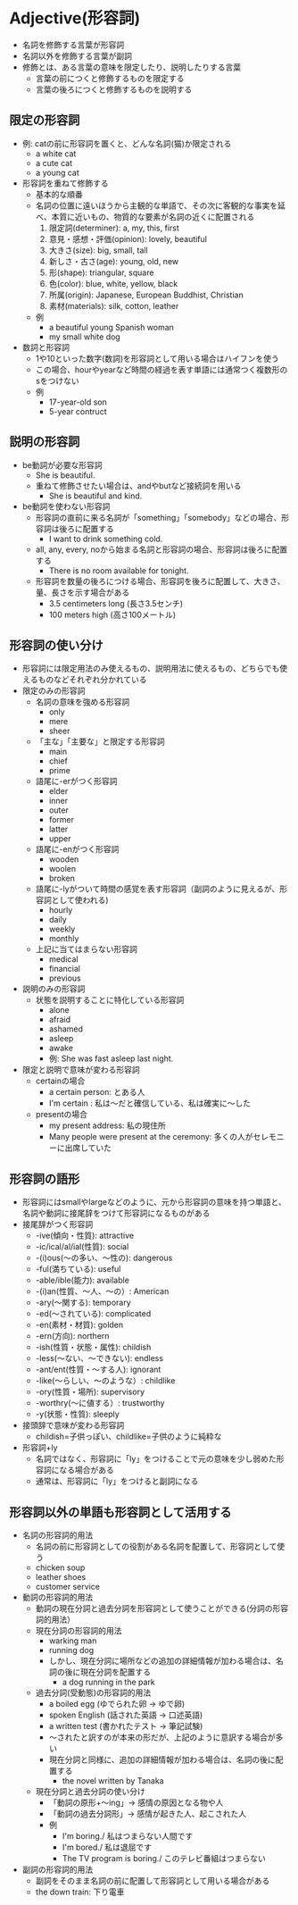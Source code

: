 # Adjective(形容詞)

* 名詞を修飾する言葉が形容詞
* 名詞以外を修飾する言葉が副詞
* 修飾とは、ある言葉の意味を限定したり、説明したりする言葉
    * 言葉の前につくと修飾するものを限定する
    * 言葉の後ろにつくと修飾するものを説明する


## 限定の形容詞
* 例: catの前に形容詞を置くと、どんな名詞(猫)か限定される
    * a white cat
    * a cute cat
    * a young cat
* 形容詞を重ねて修飾する
    * 基本的な順番
    * 名詞の位置に遠いほうから主観的な単語で、その次に客観的な事実を延べ、本質に近いもの、物質的な要素が名詞の近くに配置される
        1. 限定詞(determiner): a, my, this, first
        2. 意見・感想・評価(opinion): lovely, beautiful
        3. 大きさ(size): big, small, tall
        4. 新しさ・古さ(age): young, old, new
        5. 形(shape): triangular, square
        6. 色(color): blue, white, yellow, black
        7. 所属(origin): Japanese, European Buddhist, Christian
        8. 素材(materials): silk, cotton, leather
    * 例
        * a beautiful young Spanish woman
        * my small white dog
* 数詞と形容詞
    * 1や10といった数字(数詞)を形容詞として用いる場合はハイフンを使う
    * この場合、hourやyearなど時間の経過を表す単語には通常つく複数形のsをつけない
    * 例
        * 17-year-old son
        * 5-year contruct

## 説明の形容詞
* be動詞が必要な形容詞
    * She is beautiful.
    * 重ねて修飾させたい場合は、andやbutなど接続詞を用いる
        * She is beautiful and kind.
* be動詞を使わない形容詞
    * 形容詞の直前に来る名詞が「something」「somebody」などの場合、形容詞は後ろに配置する
        * I want to drink something cold.
    * all, any, every, noから始まる名詞と形容詞の場合、形容詞は後ろに配置する
        * There is no room available for tonight.
    * 形容詞を数量の後ろにつける場合、形容詞を後ろに配置して、大きさ、量、長さを示す場合がある
        * 3.5 centimeters long (長さ3.5センチ)
        * 100 meters high (高さ100メートル)

## 形容詞の使い分け
* 形容詞には限定用法のみ使えるもの、説明用法に使えるもの、どちらでも使えるものなどそれぞれ分かれている
* 限定のみの形容詞
    * 名詞の意味を強める形容詞
        * only
        * mere
        * sheer
    * 「主な」「主要な」と限定する形容詞
        * main
        * chief
        * prime
    * 語尾に-erがつく形容詞
        * elder
        * inner
        * outer
        * former
        * latter
        * upper
    * 語尾に-enがつく形容詞
        * wooden
        * woolen
        * broken
    * 語尾に-lyがついて時間の感覚を表す形容詞（副詞のように見えるが、形容詞として使われる)
        * hourly
        * daily
        * weekly
        * monthly
    * 上記に当てはまらない形容詞
        * medical
        * financial
        * previous
* 説明のみの形容詞
    * 状態を説明することに特化している形容詞
        * alone
        * afraid
        * ashamed
        * asleep
        * awake
        * 例: She was fast asleep last night.
* 限定と説明で意味が変わる形容詞
    * certainの場合
        * a certain person: とある人
        * I'm certain  : 私は～だと確信している、私は確実に～した
    * presentの場合
        * my present address: 私の現住所
        * Many people were present at the ceremony: 多くの人がセレモニーに出席していた

## 形容詞の語形
* 形容詞にはsmallやlargeなどのように、元から形容詞の意味を持つ単語と、名詞や動詞に接尾辞をつけて形容詞になるものがある
* 接尾辞がつく形容詞
    * -ive(傾向・性質): attractive
    * -ic/ical/al/ial(性質): social
    * -(i)ous(～の多い、～性の): dangerous
    * -ful(満ちている): useful
    * -able/ible(能力): available
    * -(i)an(性質、～人、～の）: American
    * -ary(～関する): temporary
    * -ed(～されている): complicated
    * -en(素材・材質): golden
    * -ern(方向): northern
    * -ish(性質・状態・属性): childish
    * -less(～ない、～できない): endless
    * -ant/ent(性質・～する人): ignorant
    * -like(～らしい、～のような）: childlike
    * -ory(性質・場所): supervisory
    * -worthry(～に値する）: trustworthy
    * -y(状態・性質): sleeply
* 接頭辞で意味が変わる形容詞
    * childish=子供っぽい、childlike=子供のように純粋な
* 形容詞+ly
    * 名詞ではなく、形容詞に「ly」をつけることで元の意味を少し弱めた形容詞になる場合がある
    * 通常は、形容詞に「ly」をつけると副詞になる

## 形容詞以外の単語も形容詞として活用する
* 名詞の形容詞的用法
    * 名詞の前に形容詞としての役割がある名詞を配置して、形容詞として使う
    * chicken soup
    * leather shoes
    * customer service
* 動詞の形容詞的用法
    * 動詞の現在分詞と過去分詞を形容詞として使うことができる(分詞の形容詞的用法）
    * 現在分詞の形容詞的用法
        * warking man
        * running dog
        * しかし、現在分詞に場所などの追加の詳細情報が加わる場合は、名詞の後に現在分詞を配置する
            * a dog running in the park
    * 過去分詞(受動態)の形容詞的用法
        * a boiled egg (ゆでられた卵 -> ゆで卵)
        * spoken English (話された英語 -> 口述英語)
        * a written test (書かれたテスト -> 筆記試験)
        * ～されたと訳すのが本来の形だが、上記のように意訳する場合が多い
        * 現在分詞と同様に、追加の詳細情報が加わる場合は、名詞の後に配置する
            * the novel written by Tanaka
    * 現在分詞と過去分詞の使い分け
        * 「動詞の原形+～ing」-> 感情の原因となる物や人
        * 「動詞の過去分詞形」-> 感情が起きた人、起こされた人
        * 例
            * I'm boring./ 私はつまらない人間です
            * I'm bored./ 私は退屈です
            * The TV program is boring./ このテレビ番組はつまらない
* 副詞の形容詞的用法
    * 副詞をそのまま名詞の前に配置して形容詞として用いる場合がある
    * the down train: 下り電車
